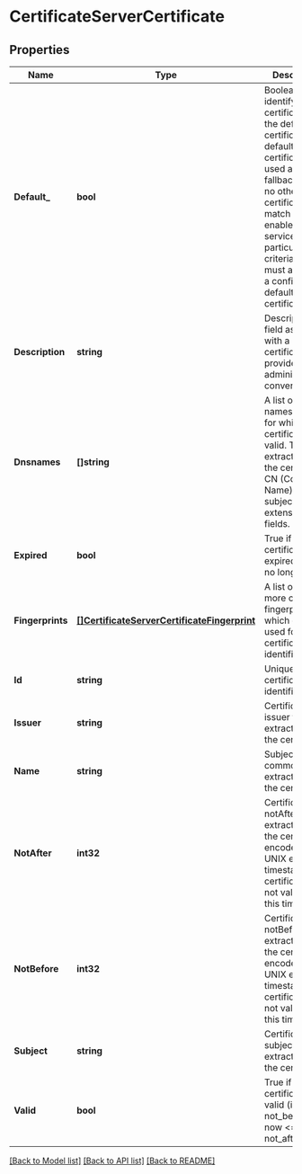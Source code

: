 # CertificateServerCertificate

## Properties
Name | Type | Description | Notes
------------ | ------------- | ------------- | -------------
**Default_** | **bool** | Boolean identifying if a certificate is the default certificate.The default certificate is used as the fallback when no other certificates match a TLS enabled service&#39;s particular criteria. There must always be a configured default certificate. | [default to null]
**Description** | **string** | Description field associated with a certificate provided for administrative convenience. | [default to null]
**Dnsnames** | **[]string** | A list of DNS names/patterns for which this certificate is valid. This list is extracted from the certificates CN (Common Name) and subjectAtlName extension fields. | [default to null]
**Expired** | **bool** | True if the certificate has expired and is no longer valid. | [default to null]
**Fingerprints** | [**[]CertificateServerCertificateFingerprint**](CertificateServerCertificateFingerprint.md) | A list of zero or more certificate fingerprints which can be used for certificate identification. | [default to null]
**Id** | **string** | Unique server certificate identifier. | [default to null]
**Issuer** | **string** | Certificate issuer field extracted from the certificate. | [default to null]
**Name** | **string** | Subject common name extracted from the certificate. | [default to null]
**NotAfter** | **int32** | Certificate notAfter field extracted from the certificate encoded as a UNIX epoch timestamp.  The certificate is not valid after this timestamp. | [default to null]
**NotBefore** | **int32** | Certificate notBefore field extracted from the certificate encoded as a UNIX epoch timestamp.  The certificate is not valid before this timestamp. | [default to null]
**Subject** | **string** | Certificate subject field extracted from the certificate. | [default to null]
**Valid** | **bool** | True if the certificate is valid (ie: not_before &lt;&#x3D; now &lt;&#x3D; not_after). | [default to null]

[[Back to Model list]](../README.md#documentation-for-models) [[Back to API list]](../README.md#documentation-for-api-endpoints) [[Back to README]](../README.md)


